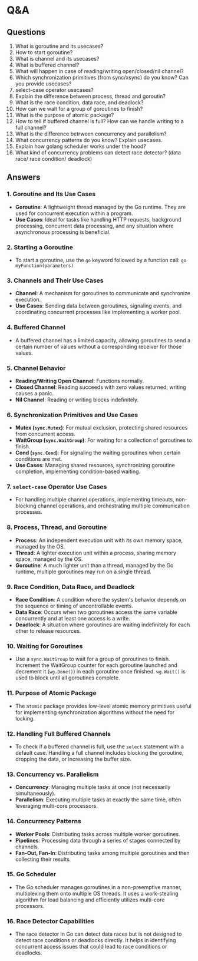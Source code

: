 # Q&A
## Questions

1. What is goroutine and its usecases?
2. How to start goroutine?
3. What is channel and its usecases?
4. What is buffered channel?
5. What will happen in case of reading/writing open/closed/nil channel?
6. Which synchronization primitives (from sync/xsync) do you know? Can you provide usecases?
7. select-case operator usecases?
8. Explain the difference between process, thread and goroutin?
9. What is the race condition, data race, and deadlock?
10. How can we wait for a group of goroutines to finish?
11. What is the purpose of atomic package?
12. How to tell if buffered channel is full? How can we handle writing to a full channel?
13. What is the difference betrween concurrency and parallelism?
14. What concurrency patterns do you know? Explain usecases.
15. Explain how golang scheduler works under the hood?
16. What kind of concurrency problems can detect race detector? (data race/ race condition/ deadlock)

## Answers

### 1. Goroutine and Its Use Cases

- **Goroutine**: A lightweight thread managed by the Go runtime. They are used for concurrent execution within a
  program.
- **Use Cases**: Ideal for tasks like handling HTTP requests, background processing, concurrent data processing, and any
  situation where asynchronous processing is beneficial.

### 2. Starting a Goroutine

- To start a goroutine, use the `go` keyword followed by a function call: `go myFunction(parameters)`

### 3. Channels and Their Use Cases

- **Channel**: A mechanism for goroutines to communicate and synchronize execution.
- **Use Cases**: Sending data between goroutines, signaling events, and coordinating concurrent processes like
  implementing a worker pool.

### 4. Buffered Channel

- A buffered channel has a limited capacity, allowing goroutines to send a certain number of values without a
  corresponding receiver for those values.

### 5. Channel Behavior

- **Reading/Writing Open Channel**: Functions normally.
- **Closed Channel**: Reading succeeds with zero values returned; writing causes a panic.
- **Nil Channel**: Reading or writing blocks indefinitely.

### 6. Synchronization Primitives and Use Cases

- **Mutex (`sync.Mutex`)**: For mutual exclusion, protecting shared resources from concurrent access.
- **WaitGroup (`sync.WaitGroup`)**: For waiting for a collection of goroutines to finish.
- **Cond (`sync.Cond`)**: For signaling the waiting goroutines when certain conditions are met.
- **Use Cases**: Managing shared resources, synchronizing goroutine completion, implementing condition-based waiting.

### 7. `select-case` Operator Use Cases

- For handling multiple channel operations, implementing timeouts, non-blocking channel operations, and orchestrating
  multiple communication processes.

### 8. Process, Thread, and Goroutine

- **Process**: An independent execution unit with its own memory space, managed by the OS.
- **Thread**: A lighter execution unit within a process, sharing memory space, managed by the OS.
- **Goroutine**: A much lighter unit than a thread, managed by the Go runtime, multiple goroutines may run on a single
  thread.

### 9. Race Condition, Data Race, and Deadlock

- **Race Condition**: A condition where the system's behavior depends on the sequence or timing of uncontrollable
  events.
- **Data Race**: Occurs when two goroutines access the same variable concurrently and at least one access is a write.
- **Deadlock**: A situation where goroutines are waiting indefinitely for each other to release resources.

### 10. Waiting for Goroutines

- Use a `sync.WaitGroup` to wait for a group of goroutines to finish. Increment the WaitGroup counter for each goroutine
  launched and decrement it (`wg.Done()`) in each goroutine once finished. `wg.Wait()` is used to block until all
  goroutines complete.

### 11. Purpose of Atomic Package

- The `atomic` package provides low-level atomic memory primitives useful for implementing synchronization algorithms
  without the need for locking.

### 12. Handling Full Buffered Channels

- To check if a buffered channel is full, use the `select` statement with a default case. Handling a full channel
  includes blocking the goroutine, dropping the data, or increasing the buffer size.

### 13. Concurrency vs. Parallelism

- **Concurrency**: Managing multiple tasks at once (not necessarily simultaneously).
- **Parallelism**: Executing multiple tasks at exactly the same time, often leveraging multi-core processors.

### 14. Concurrency Patterns

- **Worker Pools**: Distributing tasks across multiple worker goroutines.
- **Pipelines**: Processing data through a series of stages connected by channels.
- **Fan-Out, Fan-In**: Distributing tasks among multiple goroutines and then collecting their results.

### 15. Go Scheduler

- The Go scheduler manages goroutines in a non-preemptive manner, multiplexing them onto multiple OS threads. It uses a
  work-stealing algorithm for load balancing and efficiently utilizes multi-core processors.

### 16. Race Detector Capabilities

- The race detector in Go can detect data races but is not designed to detect race conditions or deadlocks directly. It
  helps in identifying concurrent access issues that could lead to race conditions or deadlocks.